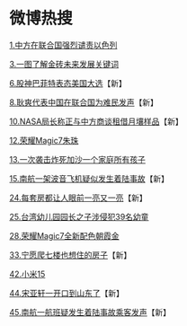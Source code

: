 # 微博热搜
[1.中方在联合国强烈谴责以色列](https://s.weibo.com//weibo?q=%23%E4%B8%AD%E6%96%B9%E5%9C%A8%E8%81%94%E5%90%88%E5%9B%BD%E5%BC%BA%E7%83%88%E8%B0%B4%E8%B4%A3%E4%BB%A5%E8%89%B2%E5%88%97%23&t=31&band_rank=1&Refer=top)

[3.一图了解金砖未来发展关键词](https://s.weibo.com//weibo?q=%23%E4%B8%80%E5%9B%BE%E4%BA%86%E8%A7%A3%E9%87%91%E7%A0%96%E6%9C%AA%E6%9D%A5%E5%8F%91%E5%B1%95%E5%85%B3%E9%94%AE%E8%AF%8D%23&t=31&band_rank=3&Refer=top)

[6.股神巴菲特表态美国大选](https://s.weibo.com//weibo?q=%23%E8%82%A1%E7%A5%9E%E5%B7%B4%E8%8F%B2%E7%89%B9%E8%A1%A8%E6%80%81%E7%BE%8E%E5%9B%BD%E5%A4%A7%E9%80%89%23&t=31&band_rank=6&Refer=top)【新】

[8.耿爽代表中国在联合国为难民发声](https://s.weibo.com//weibo?q=%23%E8%80%BF%E7%88%BD%E4%BB%A3%E8%A1%A8%E4%B8%AD%E5%9B%BD%E5%9C%A8%E8%81%94%E5%90%88%E5%9B%BD%E4%B8%BA%E9%9A%BE%E6%B0%91%E5%8F%91%E5%A3%B0%23&t=31&band_rank=8&Refer=top)【新】

[10.NASA局长称正与中方商谈租借月壤样品](https://s.weibo.com//weibo?q=%23NASA%E5%B1%80%E9%95%BF%E7%A7%B0%E6%AD%A3%E4%B8%8E%E4%B8%AD%E6%96%B9%E5%95%86%E8%B0%88%E7%A7%9F%E5%80%9F%E6%9C%88%E5%A3%A4%E6%A0%B7%E5%93%81%23&t=31&band_rank=10&Refer=top)【新】

[12.荣耀Magic7朱珠](https://s.weibo.com//weibo?q=%23%E8%8D%A3%E8%80%80Magic7%E6%9C%B1%E7%8F%A0%23&t=31&band_rank=12&Refer=top)

[13.一次袭击炸死加沙一个家庭所有孩子](https://s.weibo.com//weibo?q=%23%E4%B8%80%E6%AC%A1%E8%A2%AD%E5%87%BB%E7%82%B8%E6%AD%BB%E5%8A%A0%E6%B2%99%E4%B8%80%E4%B8%AA%E5%AE%B6%E5%BA%AD%E6%89%80%E6%9C%89%E5%AD%A9%E5%AD%90%23&t=31&band_rank=13&Refer=top)

[15.南航一架波音飞机疑似发生着陆事故](https://s.weibo.com//weibo?q=%23%E5%8D%97%E8%88%AA%E4%B8%80%E6%9E%B6%E6%B3%A2%E9%9F%B3%E9%A3%9E%E6%9C%BA%E7%96%91%E4%BC%BC%E5%8F%91%E7%94%9F%E7%9D%80%E9%99%86%E4%BA%8B%E6%95%85%23&t=31&band_rank=15&Refer=top)【新】

[24.每套房都让人眼前一亮又一亮](https://s.weibo.com//weibo?q=%E6%AF%8F%E5%A5%97%E6%88%BF%E9%83%BD%E8%AE%A9%E4%BA%BA%E7%9C%BC%E5%89%8D%E4%B8%80%E4%BA%AE%E5%8F%88%E4%B8%80%E4%BA%AE&t=31&band_rank=24&Refer=top)【新】

[25.台湾幼儿园园长之子涉侵犯39名幼童](https://s.weibo.com//weibo?q=%23%E5%8F%B0%E6%B9%BE%E5%B9%BC%E5%84%BF%E5%9B%AD%E5%9B%AD%E9%95%BF%E4%B9%8B%E5%AD%90%E6%B6%89%E4%BE%B5%E7%8A%AF39%E5%90%8D%E5%B9%BC%E7%AB%A5%23&t=31&band_rank=25&Refer=top)

[28.荣耀Magic7全新配色朝霞金](https://s.weibo.com//weibo?q=%23%E8%8D%A3%E8%80%80Magic7%E5%85%A8%E6%96%B0%E9%85%8D%E8%89%B2%E6%9C%9D%E9%9C%9E%E9%87%91%23&t=31&band_rank=28&Refer=top)

[33.宁愿爬七楼也想住的房子](https://s.weibo.com//weibo?q=%E5%AE%81%E6%84%BF%E7%88%AC%E4%B8%83%E6%A5%BC%E4%B9%9F%E6%83%B3%E4%BD%8F%E7%9A%84%E6%88%BF%E5%AD%90&t=31&band_rank=33&Refer=top)【新】

[42.小米15](https://s.weibo.com//weibo?q=%23%E5%B0%8F%E7%B1%B315%23&t=31&band_rank=42&Refer=top)

[44.宋亚轩一开口到山东了](https://s.weibo.com//weibo?q=%E5%AE%8B%E4%BA%9A%E8%BD%A9%E4%B8%80%E5%BC%80%E5%8F%A3%E5%88%B0%E5%B1%B1%E4%B8%9C%E4%BA%86&t=31&band_rank=44&Refer=top)【新】

[45.南航一航班疑发生着陆事故乘客发声](https://s.weibo.com//weibo?q=%23%E5%8D%97%E8%88%AA%E4%B8%80%E8%88%AA%E7%8F%AD%E7%96%91%E5%8F%91%E7%94%9F%E7%9D%80%E9%99%86%E4%BA%8B%E6%95%85%E4%B9%98%E5%AE%A2%E5%8F%91%E5%A3%B0%23&t=31&band_rank=45&Refer=top)【新】
